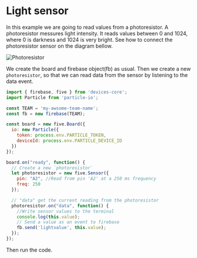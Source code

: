 # Light sensor

In this example we are going to read values from a photoresistor.
A photoresistor messures light intensity. It reads values between 0 and 1024,
where 0 is darkness and 1024 is very bright.
See how to connect the photoresistor sensor on the diagram bellow.

![Photoresistor](http://johnny-five.io/img/breadboard/photoresistor.png)


We create the board and firebase object(fb) as usual. Then we create a new `photoresistor`, so that we can read data from the sensor by listening to the data event.

```js
import { firebase, five } from 'devices-core';
import Particle from 'particle-io';

const TEAM = 'my-awsome-team-name';
const fb = new firebase(TEAM);

const board = new five.Board({
  io: new Particle({
    token: process.env.PARTICLE_TOKEN,
    deviceId: process.env.PARTICLE_DEVICE_ID
  })
});

board.on("ready", function() {
  // Create a new `photoresistor`
  let photoresistor = new five.Sensor({
    pin: "A2", //Read from pin 'A2' at a 250 ms frequency
    freq: 250
  });

  // "data" get the current reading from the photoresistor
  photoresistor.on("data", function() {
    //Write sensor values to the terminal
    console.log(this.value);
    // Send a value as an event to firebase
  	fb.send('lightvalue', this.value);
  });
});
```

Then run the code.
